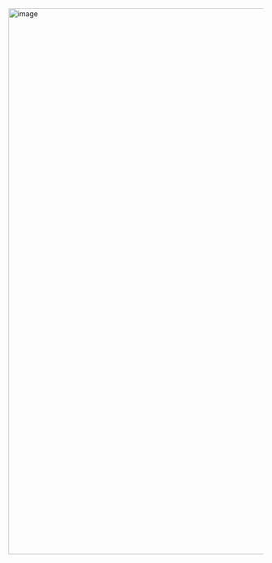 <img width="1918" height="1077" alt="image" src="https://github.com/user-attachments/assets/f17d2b6a-aac6-4cb3-aa9d-2a0baace73a6" />

